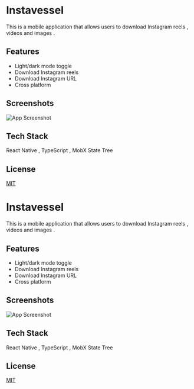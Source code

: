 
# Instavessel

This is a mobile application that allows users to download Instagram reels , videos and images . 



## Features

- Light/dark mode toggle
- Download Instagram reels 
- Download Instagram URL 
- Cross platform


## Screenshots

![App Screenshot](https://res.cloudinary.com/evergreenx/image/upload/v1677955619/b82321b3634c722c5d15ead097d40c51_1_iqzwfi.webp)


## Tech Stack

React Native , TypeScript , MobX State Tree



## License

[MIT](https://choosealicense.com/licenses/mit/)


# Instavessel

This is a mobile application that allows users to download Instagram reels , videos and images . 



## Features

- Light/dark mode toggle
- Download Instagram reels 
- Download Instagram URL 
- Cross platform


## Screenshots

![App Screenshot](https://res.cloudinary.com/evergreenx/image/upload/v1677955619/b82321b3634c722c5d15ead097d40c51_1_iqzwfi.webp)


## Tech Stack

React Native , TypeScript , MobX State Tree



## License

[MIT](https://choosealicense.com/licenses/mit/)

